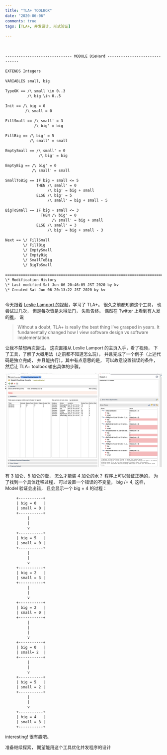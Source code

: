 ```yaml
---
title: "TLA+ TOOLBOX"
date: "2020-06-06"
comments: true
tags: [TLA+, 并发设计, 形式验证]

---
```


```tla


------------------------------ MODULE DieHard ------------------------------

EXTENDS Integers

VARIABLES small, big

TypeOK == /\ small \in 0..3
          /\ big \in 0..5
 
Init == /\ big = 0
         /\ small = 0

FillSmall == /\ small' = 3 
             /\ big' = big

FillBig == /\ big' = 5
           /\ small' = small
           
EmptySmall == /\ small' = 0
               /\ big' = big
                                                  
EmptyBig == /\ big' = 0
            /\ small' = small
            
SmallToBig == IF big + small <= 5
              THEN /\ small' = 0
                   /\ big' = big + small
              ELSE /\ big' = 5
                   /\ small' = big + small - 5 

BigToSmall == IF big + small <= 3
                THEN /\ big' = 0
                     /\ small' = big + small
              ELSE /\ small' = 3
                   /\ big' = big + small - 3
                   
Next == \/ FillSmall 
        \/ FillBig
        \/ EmptySmall
        \/ EmptyBig
        \/ SmallToBig
        \/ BigToSmall        
                                                                          
=============================================================================
\* Modification History
\* Last modified Sat Jun 06 20:46:05 JST 2020 by kv
\* Created Sat Jun 06 20:13:22 JST 2020 by kv


```



今天跟着 [Leslie Lamport 的视频](https://www.youtube.com/watch?v=IW0oA3Pxe-Q&list=PLWAv2Etpa7AOAwkreYImYt0gIpOdWQevD&index=4)，学习了 TLA+。 很久之前都知道这个工具， 也尝试过几次， 但是每次皆是未得法门， 失败告终。 偶然在 Twitter 上看到有人发的[推](https://twitter.com/xxuejie/status/1269132460165492736)， 说 

> Without a doubt, TLA+ is really the best thing I've grasped in years. It fundamentally changed how I view software design vs software implementation.

让我不禁想再次尝试。 这次直接从 Leslie Lamport 的主页入手，看了视频， 下了工具，了解了大概用法（之前都不知道怎么玩）， 并且完成了一个例子（上述代码是独立完成， 并且能执行）。其中有点意思的是， 可以故意设置错误的条件，然后让 TLA+  toolbox 输出具体的步骤。 



![tla_result](https://raw.githubusercontent.com/googya/gatsby-blog/master/static/tla.png)



有 3 加仑、5 加仑的壶， 怎么才能装 4 加仑的水？ 程序上可以验证正确的， 为了找到一个具体迁移过程， 可以设置一个错误的不变量， big /= 4, 这样， Model 验证会出错， 且会显示一个 big = 4 的过程：

         +-----------+
         | big = 0   |
         | small = 0 |
         +-----------+
              |
              |
              v
         +-----------+
         | big = 5   |
         | small = 0 |
         +-----------+
              |
              |
              v
         +-----------+
         | big = 2   |
         | small = 3 |
         +-----------+
              |
              |
              v
         +-----------+
         | big = 2   |
         | small = 0 |
         +-----------+
              |
              |
              |
              v
         +-----------+
         | big = 0   |
         | small= 2  |
         +-----------+
              |
              |
              v
         +-----------+
         | big = 5   |
         | small = 2 |
         +-----------+
              |
              |
              v
         +-----------+
         | big = 4   |
         | small = 3 |
         +-----------+


interesting! 很有趣吧。



准备继续探索， 期望能用这个工具优化并发程序的设计

